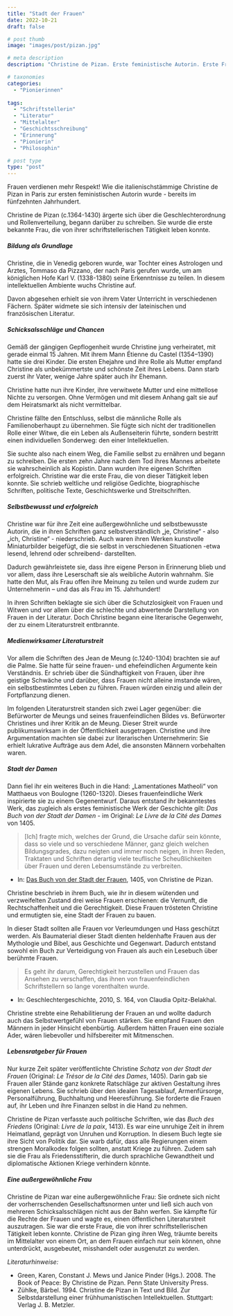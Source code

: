 ```yaml
---
title: "Stadt der Frauen"
date: 2022-10-21
draft: false

# post thumb
image: "images/post/pizan.jpg"

# meta description
description: "Christine de Pizan. Erste feministische Autorin. Erste Frau, die vom Schreiben leben konnte. Stadt der Frauen. Lebensratgeber. Literaturstreit. Gegen frauenfeindliche Schriften. Frühhumanistische Intellektuelle."

# taxonomies
categories:
  - "Pionierinnen"
  
tags:
  - "Schriftstellerin"
  - "Literatur"
  - "Mittelalter"
  - "Geschichtsschreibung"
  - "Erinnerung"
  - "Pionierin"
  - "Philosophin"

# post type
type: "post"
---
```



Frauen verdienen mehr Respekt! Wie die italienischstämmige Christine de Pizan in Paris zur ersten feministischen Autorin wurde - bereits im fünfzehnten Jahrhundert.

Christine de Pizan (c.1364-1430) ärgerte sich über die Geschlechterordnung und Rollenverteilung, begann darüber zu schreiben. Sie wurde die erste bekannte Frau, die von ihrer schriftstellerischen Tätigkeit leben konnte.


##### Bildung als Grundlage

Christine, die in Venedig geboren wurde, war Tochter eines Astrologen und Arztes, Tommaso da Pizzano, der nach Paris gerufen wurde, um am königlichen Hofe Karl V. (1338-1380) seine Erkenntnisse zu teilen. In diesem intellektuellen Ambiente wuchs Christine auf.

Davon abgesehen erhielt sie von ihrem Vater Unterricht in verschiedenen Fächern. Später widmete sie sich intensiv der lateinischen und französischen Literatur.

##### Schicksalsschläge und Chancen

Gemäß der gängigen Gepflogenheit wurde Christine jung verheiratet, mit gerade einmal 15 Jahren. Mit ihrem Mann Étienne du Castel (1354–1390) hatte sie drei Kinder. Die ersten Ehejahre und ihre Rolle als Mutter empfand Christine als unbekümmertste und schönste Zeit ihres Lebens. Dann starb zuerst ihr Vater, wenige Jahre später auch ihr Ehemann.

Christine hatte nun ihre Kinder, ihre verwitwete Mutter und eine mittellose Nichte zu versorgen. Ohne Vermögen und mit diesem Anhang galt sie auf dem Heiratsmarkt als nicht vermittelbar.

Christine fällte den Entschluss, selbst die männliche Rolle als Familienoberhaupt zu übernehmen. Sie fügte sich nicht der traditionellen Rolle einer Witwe, die ein Leben als Außenseiterin führte, sondern bestritt einen individuellen Sonderweg: den einer Intellektuellen.

Sie suchte also nach einem Weg, die Familie selbst zu ernähren und begann zu schreiben. Die ersten zehn Jahre nach dem Tod ihres Mannes arbeitete sie wahrscheinlich als Kopistin. Dann wurden ihre eigenen Schriften erfolgreich. Christine war die erste Frau, die von dieser Tätigkeit leben konnte. Sie schrieb weltliche und religiöse Gedichte, biographische Schriften, politische Texte, Geschichtswerke und Streitschriften.

##### Selbstbewusst und erfolgreich

Christine war für ihre Zeit eine außergewöhnliche und selbstbewusste Autorin, die in ihren Schriften ganz selbstverständlich „je, Christine“ - also „ich, Christine“ - niederschrieb. Auch waren ihren Werken kunstvolle Miniaturbilder beigefügt, die sie selbst in verschiedenen Situationen -etwa lesend, lehrend oder schreibend- darstellten. 

Dadurch gewährleistete sie, dass ihre eigene Person in Erinnerung blieb und vor allem, dass ihre Leserschaft sie als weibliche Autorin wahrnahm. Sie hatte den Mut, als Frau offen ihre Meinung zu teilen und wurde zudem zur Unternehmerin – und das als Frau im 15. Jahrhundert!

In ihren Schriften beklagte sie sich über die Schutzlosigkeit von Frauen und Witwen und vor allem über die schlechte und abwertende Darstellung von Frauen in der Literatur. Doch Christine begann eine literarische Gegenwehr, der zu einem Literaturstreit entbrannte. 

##### Medienwirksamer Literaturstreit

Vor allem die Schriften des Jean de Meung (c.1240-1304) brachten sie auf die Palme. Sie hatte für seine frauen- und ehefeindlichen Argumente kein Verständnis. Er schrieb über die Sündhaftigkeit von Frauen, über ihre geistige Schwäche und darüber, dass Frauen nicht alleine imstande wären, ein selbstbestimmtes Leben zu führen. Frauen würden einzig und allein der Fortpflanzung dienen.

Im folgenden Literaturstreit standen sich zwei Lager gegenüber: die Befürworter de Meungs und seines frauenfeindlichen Bildes vs. Befürworter Christines und ihrer Kritik an de Meung. Dieser Streit wurde publikumswirksam in der Öffentlichkeit ausgetragen. Christine und ihre Argumentation machten sie dabei zur literarischen Unternehmerin: Sie erhielt lukrative Aufträge aus dem Adel, die ansonsten Männern vorbehalten waren.

##### Stadt der Damen

Dann fiel ihr ein weiteres Buch in die Hand: „Lamentationes Matheoli“ von Matthaeus von Boulogne (1260-1320). Dieses frauenfeindliche Werk inspirierte sie zu einem Gegenentwurf. Daraus entstand ihr bekanntestes Werk, das zugleich als erstes feministische Werk der Geschichte gilt: *Das Buch von der Stadt der Damen* - im Original: *Le Livre de la Cité des Dames* von 1405.

>[Ich] fragte mich, welches der Grund, die Ursache dafür sein könnte, dass so viele und so verschiedene Männer, ganz gleich welchen Bildungsgrades, dazu neigten und immer noch neigen, in ihren Reden, Traktaten und Schriften derartig viele teuflische Scheußlichkeiten über Frauen und deren Lebensumstände zu verbreiten.

- In: [Das Buch von der Stadt der Frauen](https://frauenmediaturm.de/historische-frauenbewegung/christine-de-pizan-buch-stadt-der-frauen-einleitung-1405/), 1405, von Christine de Pizan.

Christine beschrieb in ihrem Buch, wie ihr in diesem wütenden und verzweifelten Zustand drei weise Frauen erschienen: die Vernunft, die Rechtschaffenheit und die Gerechtigkeit. Diese Frauen trösteten Christine und ermutigten sie, eine Stadt der Frauen zu bauen. 

In dieser Stadt sollten alle Frauen vor Verleumdungen und Hass geschützt werden. Als Baumaterial dieser Stadt dienten heldenhafte Frauen aus der Mythologie und Bibel, aus Geschichte und Gegenwart. Dadurch entstand sowohl ein Buch zur Verteidigung von Frauen als auch ein Lesebuch über berühmte Frauen.

>Es geht ihr darum, Gerechtigkeit herzustellen und Frauen das Ansehen zu verschaffen, das ihnen von frauenfeindlichen Schriftstellern so lange vorenthalten wurde.

- In: Geschlechtergeschichte, 2010, S. 164, von Claudia Opitz-Belakhal.

Christine strebte eine Rehabilitierung der Frauen an und wollte dadurch auch das Selbstwertgefühl von Frauen stärken. Sie empfand Frauen den Männern in jeder Hinsicht ebenbürtig. Außerdem hätten Frauen eine soziale Ader, wären liebevoller und hilfsbereiter mit Mitmenschen.

##### Lebensratgeber für Frauen

Nur kurze Zeit später veröffentlichte Christine *Schatz von der Stadt der Frauen* (Original: *Le Trésor de la Cité des Dames*, 1405). Darin gab sie Frauen aller Stände ganz konkrete Ratschläge zur aktiven Gestaltung ihres eigenen Lebens. Sie schrieb über den idealen Tagesablauf, Armenfürsorge, Personalführung, Buchhaltung und Heeresführung. Sie forderte die Frauen auf, ihr Leben und ihre Finanzen selbst in die Hand zu nehmen.

Christine de Pizan verfasste auch politische Schriften, wie das *Buch des Friedens* (Original: *Livre de la paix*, 1413). Es war eine unruhige Zeit in ihrem Heimatland, geprägt von Unruhen und Korruption. In diesem Buch legte sie ihre Sicht von Politik dar. Sie warb dafür, dass alle Regierungen einem strengen Moralkodex folgen sollten, anstatt Kriege zu führen. Zudem sah sie die Frau als Friedensstifterin, die durch sprachliche Gewandtheit und diplomatische Aktionen Kriege verhindern könnte.


##### Eine außergewöhnliche Frau

Christine de Pizan war eine außergewöhnliche Frau: Sie ordnete sich nicht der vorherrschenden Gesellschaftsnormen unter und ließ sich auch von mehreren Schicksalsschlägen nicht aus der Bahn werfen. Sie kämpfte für die Rechte der Frauen und wagte es, einen öffentlichen Literaturstreit auszutragen. Sie war die erste Fraue, die von ihrer schriftstellerischen Tätigkeit leben konnte. Christine de Pizan ging ihren Weg, träumte bereits im Mittelalter von einem Ort, an dem Frauen einfach nur sein können, ohne unterdrückt, ausgebeutet, misshandelt oder ausgenutzt zu werden.


*Literaturhinweise:*
- Green, Karen, Constant J. Mews und Janice Pinder (Hgs.). 2008. The Book of Peace: By Christine de Pizan. Penn State University Press.
- Zühlke, Bärbel. 1994. Christine de Pizan in Text und Bild. Zur Selbstdarstellung einer frühhumanistischen Intellektuellen. Stuttgart: Verlag J. B. Metzler.

